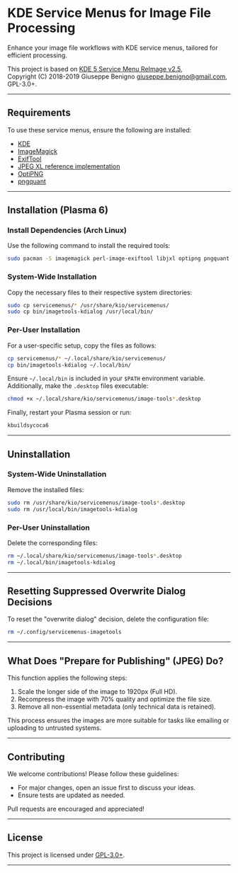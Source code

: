 # KDE Service Menus for Image File Processing

Enhance your image file workflows with KDE service menus, tailored for efficient processing.

This project is based on [KDE 5 Service Menu ReImage v2.5](https://www.egregorion.net/),  
Copyright (C) 2018-2019 Giuseppe Benigno <giuseppe.benigno@gmail.com>, GPL-3.0+.

---

## Requirements

To use these service menus, ensure the following are installed:

- [KDE](https://www.kde.org/)  
- [ImageMagick](https://imagemagick.org/index.php)  
- [ExifTool](https://exiftool.org/)  
- [JPEG XL reference implementation](https://github.com/libjxl/libjxl)  
- [OptiPNG](http://optipng.sourceforge.net/)  
- [pngquant](https://pngquant.org/)  

---

## Installation (Plasma 6)

### Install Dependencies (Arch Linux)

Use the following command to install the required tools:

```bash
sudo pacman -S imagemagick perl-image-exiftool libjxl optipng pngquant qt6-tools
```

### System-Wide Installation

Copy the necessary files to their respective system directories:

```bash
sudo cp servicemenus/* /usr/share/kio/servicemenus/
sudo cp bin/imagetools-kdialog /usr/local/bin/
```

### Per-User Installation

For a user-specific setup, copy the files as follows:

```bash
cp servicemenus/* ~/.local/share/kio/servicemenus/
cp bin/imagetools-kdialog ~/.local/bin/
```

Ensure `~/.local/bin` is included in your `$PATH` environment variable.  
Additionally, make the `.desktop` files executable:

```bash
chmod +x ~/.local/share/kio/servicemenus/image-tools*.desktop
```

Finally, restart your Plasma session or run:

```bash
kbuildsycoca6
```

---

## Uninstallation

### System-Wide Uninstallation

Remove the installed files:

```bash
sudo rm /usr/share/kio/servicemenus/image-tools*.desktop
sudo rm /usr/local/bin/imagetools-kdialog
```

### Per-User Uninstallation

Delete the corresponding files:

```bash
rm ~/.local/share/kio/servicemenus/image-tools*.desktop
rm ~/.local/bin/imagetools-kdialog
```

---

## Resetting Suppressed Overwrite Dialog Decisions

To reset the "overwrite dialog" decision, delete the configuration file:

```bash
rm ~/.config/servicemenus-imagetools
```

---

## What Does "Prepare for Publishing" (JPEG) Do?

This function applies the following steps:

1. Scale the longer side of the image to 1920px (Full HD).
2. Recompress the image with 70% quality and optimize the file size.
3. Remove all non-essential metadata (only technical data is retained).

This process ensures the images are more suitable for tasks like emailing or uploading to untrusted systems.

---

## Contributing

We welcome contributions! Please follow these guidelines:

- For major changes, open an issue first to discuss your ideas.
- Ensure tests are updated as needed.

Pull requests are encouraged and appreciated!

---

## License

This project is licensed under [GPL-3.0+](https://www.gnu.org/licenses/gpl-3.0.html).

---
